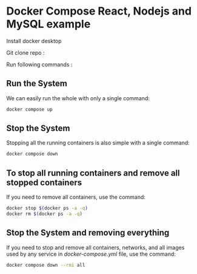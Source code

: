 # Docker Compose React, Nodejs and MySQL example

Install docker desktop 

Git clone repo : 

Run following commands : 

## Run the System
We can easily run the whole with only a single command:
```bash
docker compose up
```

## Stop the System
Stopping all the running containers is also simple with a single command:
```bash
docker compose down
```

## To stop all running containers and remove all stopped containers
If you need to remove all containers, use the command:
```bash
docker stop $(docker ps -a -q)
docker rm $(docker ps -a -q)
```


## Stop the System and removing everything
If you need to stop and remove all containers, networks, and all images used by any service in <em>docker-compose.yml</em> file, use the command:
```bash
docker compose down --rmi all
```

